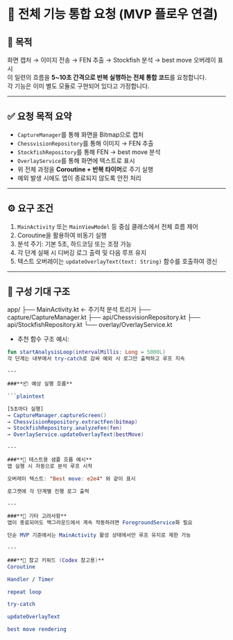 # 🔄 전체 기능 통합 요청 (MVP 플로우 연결)

## 🎯 목적  
화면 캡처 → 이미지 전송 → FEN 추출 → Stockfish 분석 → best move 오버레이 표시  
이 일련의 흐름을 **5~10초 간격으로 반복 실행하는 전체 통합 코드**를 요청합니다.  
각 기능은 이미 별도 모듈로 구현되어 있다고 가정합니다.

---

## ✅ 요청 목적 요약

- `CaptureManager`를 통해 화면을 Bitmap으로 캡처
- `ChessvisionRepository`를 통해 이미지 → FEN 추출
- `StockfishRepository`를 통해 FEN → best move 분석
- `OverlayService`를 통해 화면에 텍스트로 표시
- 위 전체 과정을 **Coroutine + 반복 타이머**로 주기 실행
- 예외 발생 시에도 앱이 종료되지 않도록 안전 처리

---

## ⚙️ 요구 조건

1. `MainActivity` 또는 `MainViewModel` 등 중심 클래스에서 전체 흐름 제어
2. Coroutine을 활용하여 비동기 실행
3. 분석 주기: 기본 5초, 하드코딩 또는 조정 가능
4. 각 단계 실패 시 디버깅 로그 출력 및 다음 루프 유지
5. 텍스트 오버레이는 `updateOverlayText(text: String)` 함수를 호출하여 갱신

---

## 📁 구성 기대 구조

app/
├── MainActivity.kt ← 주기적 분석 트리거
├── capture/CaptureManager.kt
├── api/ChessvisionRepository.kt
├── api/StockfishRepository.kt
└── overlay/OverlayService.kt

- 추천 함수 구조 예시:

```kotlin
fun startAnalysisLoop(intervalMillis: Long = 5000L)
각 단계는 내부에서 try-catch로 감싸 예외 시 로그만 출력하고 루프 지속

---

###**📦 예상 실행 흐름**

```plaintext

[5초마다 실행]
→ CaptureManager.captureScreen()
→ ChessvisionRepository.extractFen(bitmap)
→ StockfishRepository.analyzeFen(fen)
→ OverlayService.updateOverlayText(bestMove)

---

###**🧪 테스트용 샘플 흐름 예시**
앱 실행 시 자동으로 분석 루프 시작

오버레이 텍스트: "Best move: e2e4" 와 같이 표시

로그캣에 각 단계별 진행 로그 출력

---

###**🔐 기타 고려사항**
앱이 종료되어도 백그라운드에서 계속 작동하려면 ForegroundService화 필요

단순 MVP 기준에서는 MainActivity 활성 상태에서만 루프 유지로 제한 가능

---

###**📎 참고 키워드 (Codex 참고용)**
Coroutine

Handler / Timer

repeat loop

try-catch

updateOverlayText

best move rendering
